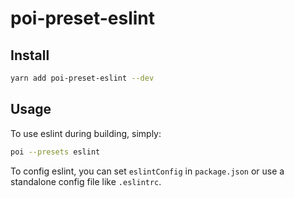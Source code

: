 # poi-preset-eslint

## Install

```bash
yarn add poi-preset-eslint --dev
```

## Usage

To use eslint during building, simply:

```bash
poi --presets eslint
```

To config eslint, you can set `eslintConfig` in `package.json` or use a standalone config file like `.eslintrc`.

